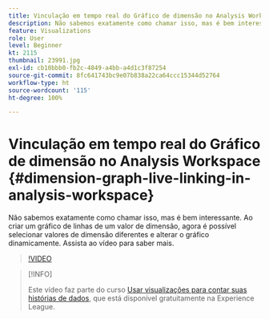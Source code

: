 ```yaml
---
title: Vinculação em tempo real do Gráfico de dimensão no Analysis Workspace
description: Não sabemos exatamente como chamar isso, mas é bem interessante. Ao criar um gráfico de linhas de um valor de dimensão, agora é possível selecionar valores de dimensão diferentes e alterar o gráfico dinamicamente. Assista ao vídeo para saber mais.
feature: Visualizations
role: User
level: Beginner
kt: 2115
thumbnail: 23991.jpg
exl-id: cb10bbb0-fb2c-4849-a4bb-a4d1c3f87254
source-git-commit: 8fc641743bc9e07b838a22ca64ccc15344d52764
workflow-type: ht
source-wordcount: '115'
ht-degree: 100%

---
```


# Vinculação em tempo real do Gráfico de dimensão no Analysis Workspace {#dimension-graph-live-linking-in-analysis-workspace}

Não sabemos exatamente como chamar isso, mas é bem interessante. Ao criar um gráfico de linhas de um valor de dimensão, agora é possível selecionar valores de dimensão diferentes e alterar o gráfico dinamicamente. Assista ao vídeo para saber mais.

>[!VIDEO](https://video.tv.adobe.com/v/23991/?quality=12&learn=on)

>[!INFO]
>
> Este vídeo faz parte do curso [Usar visualizações para contar suas histórias de dados](https://experienceleague.adobe.com/?recommended=Analytics-U-1-2021.1.visualizations&amp;lang=pt-BR), que está disponível gratuitamente na Experience League.
